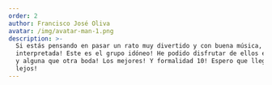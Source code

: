 ```yaml
---
order: 2
author: Francisco José Oliva
avatar: /img/avatar-man-1.png
description: >-
  Si estás pensando en pasar un rato muy divertido y con buena música, y bien
  interpretada! Este es el grupo idóneo! He podido disfrutar de ellos en ferias
  y alguna que otra boda! Los mejores! Y formalidad 10! Espero que llegen muy
  lejos!
---
```


